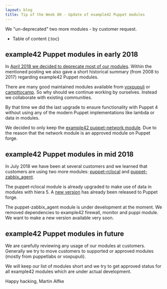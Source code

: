 ```yaml
---
layout: blog
title: Tip of the Week 80 - Update of example42 Puppet modules
---
```


We "un-deprecated" two more modules - by customer request.

* Table of content
{:toc}

## example42 Puppet modules in early 2018

In [April 2018 we decided to deprecate most of our modules](https://www.example42.com/2018/04/02/example42_puppet_modules_status_update/). Within the mentioned posting we also gave a short historical summary (from 2008 to 2017) regarding example42 Puppet modules.

There are many good maintained modules available from [voxpupuli](https://github.com/voxpupuli) or [campttocamp](https://github.com/camptocamp). So why should we continue working by ourselves. Instead we collaborate with existing communities.

By that time we did the last upgrade to ensure functionality with Puppet 4 without using any of the modern Puppet implementations like lambda or data in modules.

We decided to only keep the [example42 puppet-network module](https://github.com/example42/puppet-network/). Due to the reason that the network module is an approved module on Puppet forge.

## example42 Puppet modules in mid 2018

In July 2018 we have been at several customers and we learned that customers are using two more modules: [puppet-rclocal](https://github.com/example42/puppet-rclocal/) and [puppet-zabbix_agent](https://github.com/example42/puppet-zabbix_agent).

The puppet-rclocal module is already upgraded to make use of data in modules with hiera 5. A [new version](https://forge.puppet.com/example42/rclocal) has already been released to Puppet forge.

The puppet-zabbix_agent module is under development at the moment. We removed dependencies to example42 firewall, monitor and puppi module. We want to make a new version available very soon.

## example42 Puppet modules in future

We are carefully reviewing any usage of our modules at customers. Generally we try to move customers to supported or approved modules (mostly from puppetlabs or voxpupuli).

We will keep our list of modules short and we try to get approved status for all example42 modules which are under actual development.

Happy hacking,
Martin Alfke
